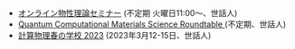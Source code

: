* [オンライン物性理論セミナー](https://shinaoka.github.io/online_CMT_seminars/) (不定期 火曜日11:00〜、世話人)
* [Quantum Computational Materials Science Roundtable
](https://shinaoka.github.io/QCMSR/) (不定期、世話人)
* [計算物理春の学校 2023](https://hohno0223.github.io/comp_phys_spring_school2023/index.html) (2023年3月12-15日、世話人)